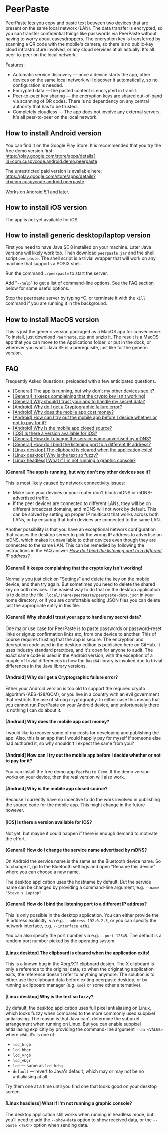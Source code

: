 PeerPaste
=========

PeerPaste lets you copy and paste text between two devices that are present on the same local network (LAN). The data transfer is encrypted, so you can transfer confidential things like passwords via PeerPaste without having to worry about eavesdroppers. The encryption key is transferred by scanning a QR code with the mobile's camera, so there is no public-key cloud infrastructure involved, or any cloud services at all actually. It's all peer-to-peer on the local network.

Features:

* Automatic service discovery &mdash; once a device starts the app, other devices on the same local network will discover it automatically, so no configuration is needed.
* Encrypted data &mdash; the pasted content is encrypted in transit.
* Peer-to-peer key sharing &mdash; the encryption keys are shared out-of-band via scanning of QR codes. There is no dependency on any central authority that has to be trusted.
* Completely cloudless &mdash; The app does not involve any external servers. It's all peer-to-peer on the local network.

## How to install Android version

You can find it on the Google Play Store. It is recommended that you try the free demo version first:  
https://play.google.com/store/apps/details?id=com.cuspycode.android.demo.peerpaste

The unrestricted paid version is available here:  
https://play.google.com/store/apps/details?id=com.cuspycode.android.peerpaste

Works on Android 5.1 and later.

## How to install iOS version

The app is not yet available for iOS.

## How to install generic desktop/laptop version

First you need to have Java SE 8 installed on your machine. Later Java versions will likely work too. Then download `peerpaste.jar` and the shell script `peerpaste`. The shell script is a trivial wrapper that will work on any machine that supports a POSIX shell.

Run the command `./peerpaste` to start the server.

Add "`--help`" to get a list of command-line options. See the FAQ section below for some useful options.

Stop the peerpaste server by typing ^C, or terminate it with the `kill` command if you are running it in the background.

## How to install MacOS version

This is just the generic version packaged as a MacOS app for convenience. To install, just download `PeerPaste.zip` and unzip it. The result is a MacOS app that you can move to the Applications folder, or put in the dock, or wherever you want. Java SE is a prerequisite, just like for the generic version.

## FAQ

Frequently Asked Questions, preloaded with a few anticipated questions.

* [[General] The app is running, but why don't my other devices see it?](#faq0100)
* [[General] It keeps complaining that the crypto key isn't working!](#faq0200)
* [[General] Why should I trust your app to handle my secret data?](#faq0300)
* [[Android] Why do I get a Cryptographic failure error?](#faq0400)
* [[Android] Why does the mobile app cost money?](#faq0500)
* [[Android] How can I try out the mobile app before I decide whether or not to pay for it?](#faq0600)
* [[Android] Why is the mobile app closed source?](#faq0700)
* [[iOS] Is there a version available for iOS?](#faq0800)
* [[General] How do I change the service name advertised by mDNS?](#faq0900)
* [[General] How do I bind the listening port to a different IP address?](#faq1000)
* [[Linux desktop] The clipboard is cleared when the application exits!](#faq1100)
* [[Linux desktop] Why is the text so fuzzy?](#faq1200)
* [[Linux headless] What if I'm not running a graphic console?](#faq1300)

<a id="faq0100"></a>
#### [General] The app is running, but why don't my other devices see it?

This is most likely caused by network connectivity issues:

* Make sure your devices or your router don't block mDNS or mDNS-advertised traffic.
* If the peer devices are connected to different LANs, they will be on different broadcast domains, and mDNS will not work by default. This can be solved by setting up proper IP multicast that works across both LANs, or by ensuring that both devices are connected to the same LAN.

Another possibility is that you have an exceptional network configuration that causes the desktop server to pick the wrong IP address to advertise on mDNS, which makes it unavailable to other devices even though they are connected to the same LAN. This can be remedied by following the instructions in the FAQ answer [*How do I bind the listening port to a different IP address?*](#faq1000)

<a id="faq0200"></a>
#### [General] It keeps complaining that the crypto key isn't working!

Normally you just click on "Settings" and delete the key on the mobile device, and then try again. But sometimes you need to delete the shared key on both devices. The easiest way to do that on the desktop application is to delete the file `.local/share/peerpaste/peerpaste-data.json` in your home directory, or if you are comfortable editing JSON files you can delete just the appropriate entry in this file.

<a id="faq0300"></a>
#### [General] Why should I trust your app to handle my secret data?

One major use case for PeerPaste is to paste passwords or password-reset links or signup confirmation links etc, from one device to another. This of course requires trusting that the app is secure. The encryption and decryption code used in the desktop edition is published here on GitHub. It uses industry standard practices, and it's open for anyone to audit. The exact same code is used in the Android version, with the exception of a couple of trivial differences in how the `Base64` library is invoked due to trivial differences in the Java library versions.

<a id="faq0400"></a>
#### [Android] Why do I get a Cryptographic failure error?

Either your Android version is too old to support the required crypto algorithm (AES-128/GCM), or you live in a country with an evil government that restricts the use of strong cryptography. In either case this means that you cannot run PeerPaste on your Android device, and unfortunately there is nothing I can do about it.

<a id="faq0500"></a>
#### [Android] Why does the mobile app cost money?

I would like to recover some of my costs for developing and publishing the app. Also, this is an app that I would happily pay for myself if someone else had authored it, so why shouldn't I expect the same from you?

<a id="faq0600"></a>
#### [Android] How can I try out the mobile app before I decide whether or not to pay for it?

You can install the free demo app `PeerPaste Demo`. If the demo version works on your device, then the real version will also work.

<a id="faq0700"></a>
#### [Android] Why is the mobile app closed source?

Because I currently have no incentive to do the work involved in publishing the source code for the mobile app. This might change in the future however.

<a id="faq0800"></a>
#### [iOS] Is there a version available for iOS?

Not yet, but maybe it could happen if there is enough demand to motivate the effort.

<a id="faq0900"></a>
#### [General] How do I change the service name advertised by mDNS?

On Android the service name is the same as the Bluetooth device name. So to change it, go to the Bluetooth settings and open "Rename this device" where you can choose a new name.

The desktop application uses the hostname by default. But the service name can be changed by providing a command-line argument, e.g. `--name "Steve's Laptop"`.

<a id="faq1000"></a>
#### [General] How do I bind the listening port to a different IP address?

This is only possible in the desktop application. You can either provide the IP address explicitly, via e.g. `--address 192.0.2.3`, or you can specify the network interface, e.g. `--interface eth1`.

You can also specify the port number via e.g. `--port 12345`. The default is a random port number picked by the operating system.

<a id="faq1100"></a>
#### [Linux desktop] The clipboard is cleared when the application exits!

This is a known bug in the Xorg/X11 clipboard design. The X clipboard is only a reference to the original data, so when the originating application exits, the reference doesn't refer to anything anymore. The solution is to either use the clipboard data before exiting peerpaste desktop, or by running a clipboard manager (e.g. `xsel` or some other alternative).

<a id="faq1200"></a>
#### [Linux desktop] Why is the text so fuzzy?

By default, the desktop application uses full pixel antialiasing on Linux, which looks fuzzy when compared to the more commonly used subpixel antialiasing. The reason is that Java can't determine the subpixel arrangement when running on Linux. But you can enable subpixel antialiasing explicitly by providing the command-line argument `--aa <VALUE>` where `<VALUE>` is one of:

* `lcd_hrgb`
* `lcd_hbgr`
* `lcd_vrgb`
* `lcd_vbgr`
* `lcd` &mdash; same as `lcd_hrbg`
* `default` &mdash; revert to Java's default, which may or may not be no antialiasing at all.

Try them one at a time until you find one that looks good on your desktop screen.

<a id="faq1300"></a>
#### [Linux headless] What if I'm not running a graphic console?

The desktop application still works when running in headless mode, but you'll need to add the `--show-data` option to show received data, or the `--paste <TEXT>` option when sending data.
